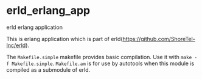 # erld_erlang_app
erld erlang application

This is erlang application which is part of erld(https://github.com/ShoreTel-Inc/erld).

The `Makefile.simple` makefile provides basic compilation. Use it with `make -f Makefile.simple`.
`Makefile.am` is for use by autotools when this module is compiled as a submodule of erld.
